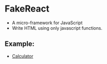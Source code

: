 # FakeReact
- A micro-framework for JavaScript
- Write HTML using only javascript functions.

## Example:
- [Calculator](https://filipi-melo.github.io/FakeReact/example/calculator.html)
